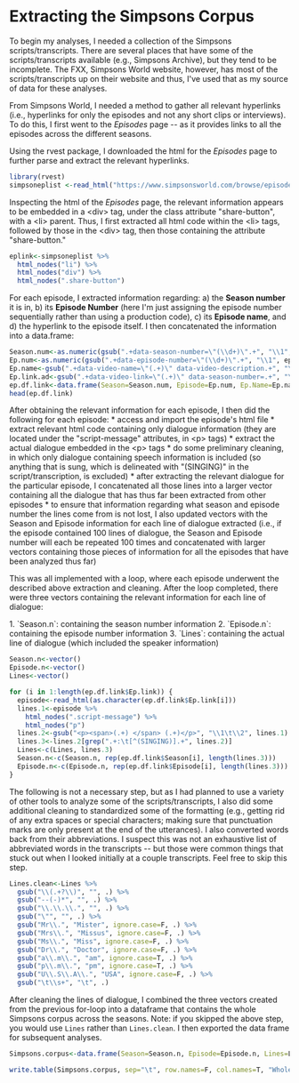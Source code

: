 Extracting the Simpsons Corpus
================

To begin my analyses, I needed a collection of the Simpsons scripts/transcripts. There are several places that have some of the scripts/transcripts available (e.g., Simpsons Archive), but they tend to be incomplete. The FXX, Simpsons World website, however, has most of the scripts/transcripts up on their website and thus, I've used that as my source of data for these analyses.

From Simpsons World, I needed a method to gather all relevant hyperlinks (i.e., hyperlinks for only the episodes and not any short clips or interviews). To do this, I first went to the *Episodes* page -- as it provides links to all the episodes across the different seasons.

Using the rvest package, I downloaded the html for the *Episodes* page to further parse and extract the relevant hyperlinks.

``` r
library(rvest)
simpsoneplist <-read_html("https://www.simpsonsworld.com/browse/episodes")
```

Inspecting the html of the *Episodes* page, the relevant information appears to be embedded in a &lt;div&gt; tag, under the class attribute "share-button", with a &lt;li&gt; parent. Thus, I first extracted all html code within the &lt;li&gt; tags, followed by those in the &lt;div&gt; tag, then those containing the attribute "share-button."

``` r
eplink<-simpsoneplist %>% 
  html_nodes("li") %>%
  html_nodes("div") %>%
  html_nodes(".share-button")
```

For each episode, I extracted information regarding: a) the **Season number** it is in, b) its **Episode Number** (here I'm just assigning the episode number sequentially rather than using a production code), c) its **Episode name**, and d) the hyperlink to the episode itself. I then concatenated the information into a data.frame:

``` r
Season.num<-as.numeric(gsub(".+data-season-number=\"(\\d+)\".+", "\\1", eplink))
Ep.num<-as.numeric(gsub(".+data-episode-number=\"(\\d+)\".+", "\\1", eplink))
Ep.name<-gsub(".+data-video-name=\"(.+)\" data-video-description.+", "\\1", eplink)
Ep.link.ad<-gsub(".+data-video-link=\"(.+)\" data-season-number=.+", "\\1", eplink)
ep.df.link<-data.frame(Season=Season.num, Episode=Ep.num, Ep.Name=Ep.name, Ep.link=Ep.link.ad)
head(ep.df.link)
```

After obtaining the relevant information for each episode, I then did the following for each episode: \* access and import the episode's html file \* extract relevant html code containing only dialogue information (they are located under the "script-message" attributes, in &lt;p&gt; tags) \* extract the actual dialogue embedded in the &lt;p&gt; tags \* do some preliminary cleaning, in which only dialogue containing speech information is included (so anything that is sung, which is delineated with "(SINGING)" in the script/transcription, is excluded) \* after extracting the relevant dialogue for the particular episode, I concatenated all those lines into a larger vector containing all the dialogue that has thus far been extracted from other episodes \* to ensure that information regarding what season and episode number the lines come from is not lost, I also updated vectors with the Season and Episode information for each line of dialogue extracted (i.e., if the episode contained 100 lines of dialogue, the Season and Episode number will each be repeated 100 times and concatenated with larger vectors containing those pieces of information for all the episodes that have been analyzed thus far)

This was all implemented with a loop, where each episode underwent the described above extraction and cleaning. After the loop completed, there were three vectors containing the relevant information for each line of dialogue:
<div>
1.  `Season.n`: containing the season number information
2.  `Episode.n`: containing the episode number information
3.  `Lines`: containing the actual line of dialogue (which included the speaker information)

``` r
Season.n<-vector()
Episode.n<-vector()
Lines<-vector()

for (i in 1:length(ep.df.link$Ep.link)) {
  episode<-read_html(as.character(ep.df.link$Ep.link[i]))
  lines.1<-episode %>%
    html_nodes(".script-message") %>%
    html_nodes("p")
  lines.2<-gsub("<p><span>(.+) </span> (.+)</p>", "\\1\t\\2", lines.1)
  lines.3<-lines.2[grep(".+:\t[^(SINGING)].+", lines.2)]
  Lines<-c(Lines, lines.3)
  Season.n<-c(Season.n, rep(ep.df.link$Season[i], length(lines.3)))
  Episode.n<-c(Episode.n, rep(ep.df.link$Episode[i], length(lines.3)))
}
```

The following is not a necessary step, but as I had planned to use a variety of other tools to analyze some of the scripts/transcripts, I also did some additional cleaning to standardized some of the formatting (e.g., getting rid of any extra spaces or special characters; making sure that punctuation marks are only present at the end of the utterances). I also converted words back from their abbreviations. I suspect this was not an exhaustive list of abbreviated words in the transcripts -- but those were common things that stuck out when I looked initially at a couple transcripts. Feel free to skip this step.

``` r
Lines.clean<-Lines %>% 
  gsub("\\(.+?\\)", "", .) %>%
  gsub("--(-)*", "", .) %>%
  gsub("\\.\\.\\.", "", .) %>%
  gsub("\"", "", .) %>%
  gsub("Mr\\.", "Mister", ignore.case=F, .) %>%
  gsub("Mrs\\.", "Missus", ignore.case=F, .) %>%
  gsub("Ms\\.", "Miss", ignore.case=F, .) %>%
  gsub("Dr\\.", "Doctor", ignore.case=F, .) %>%
  gsub("a\\.m\\.", "am", ignore.case=T, .) %>%
  gsub("p\\.m\\.", "pm", ignore.case=T, .) %>%
  gsub("U\\.S\\.A\\.", "USA", ignore.case=F, .) %>%
  gsub("\t\\s+", "\t", .)
```

After cleaning the lines of dialogue, I combined the three vectors created from the previous for-loop into a dataframe that contains the whole Simpsons corpus across the seasons. Note: if you skipped the above step, you would use `Lines` rather than `Lines.clean`. I then exported the data frame for subsequent analyses.

``` r
Simpsons.corpus<-data.frame(Season=Season.n, Episode=Episode.n, Lines=Lines.clean)

write.table(Simpsons.corpus, sep="\t", row.names=F, col.names=T, "Whole_Simpsons_corpus.txt")
```
